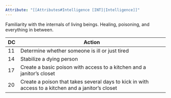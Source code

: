 ```yaml
---
Attribute: "[[Attributes#Intelligence [INT]|Intelligence]]"
---
```


Familiarity with the internals of living beings. Healing, poisoning, and everything in between.

|**DC**|**Action**|
|---|---|
|11|Determine whether someone is ill or just tired|
|14|Stabilize a dying person|
|17|Create a basic poison with access to a kitchen and a janitor’s closet|
|20|Create a poison that takes several days to kick in with access to a kitchen and a janitor’s closet|
